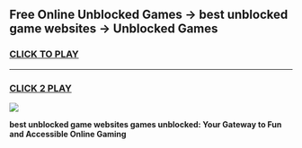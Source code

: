 
## Free Online Unblocked Games → best unblocked game websites → Unblocked Games
<h3>
<a href="https://premium.freeplayer.one?title=best_unblocked_game_websites&ref=21F">CLICK TO PLAY</a></h3>
<hr>

<h3>
<a href="https://premium.freeplayer.one?title=best_unblocked_game_websites&ref=21F">CLICK 2 PLAY</a>
  
</h3>

<a href="https://premium.freeplayer.one?title=best_unblocked_game_websites&ref=21F/"><img src="https://clearcache.store/games.png"></a>


**best unblocked game websites games unblocked: Your Gateway to Fun and Accessible Online Gaming**
